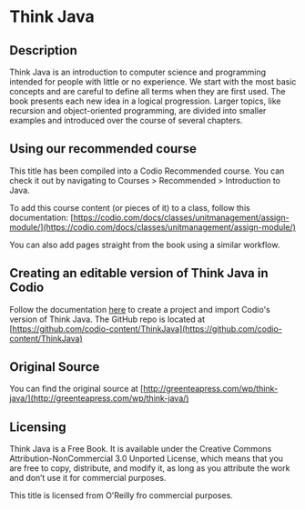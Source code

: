 # Think Java

## Description
Think Java is an introduction to computer science and programming intended for people with little or no experience. We start with the most basic concepts and are careful to define all terms when they are first used. The book presents each new idea in a logical progression. Larger topics, like recursion and object-oriented programming, are divided into smaller examples and introduced over the course of several chapters.

## Using our recommended course
This title has been compiled into a Codio Recommended course. You can check it out by navigating to Courses > Recommended > Introduction to Java.

To add this course content (or pieces of it) to a class, follow this documentation: [https://codio.com/docs/classes/unitmanagement/assign-module/](https://codio.com/docs/classes/unitmanagement/assign-module/)

You can also add pages straight from the book using a similar workflow.

## Creating an editable version of Think Java in Codio
Follow the documentation [here](https://codio.com/docs/project/creating/) to create a project and import Codio's version of Think Java. The GitHub repo is located at [https://github.com/codio-content/ThinkJava](https://github.com/codio-content/ThinkJava)

## Original Source
You can find the original source at [http://greenteapress.com/wp/think-java/](http://greenteapress.com/wp/think-java/)

## Licensing 
Think Java is a Free Book. It is available under the Creative Commons Attribution-NonCommercial 3.0 Unported License, which means that you are free to copy, distribute, and modify it, as long as you attribute the work and don’t use it for commercial purposes.

This title is licensed from O'Reilly fro commercial purposes.
